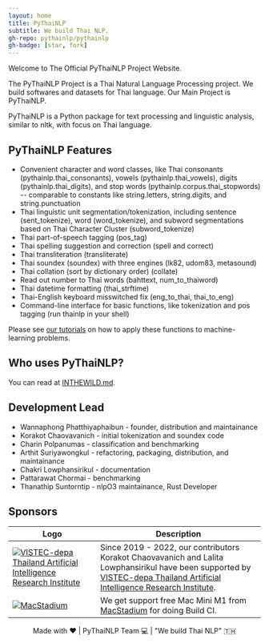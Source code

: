 ```yaml
---
layout: home
title: PyThaiNLP
subtitle: We build Thai NLP.
gh-repo: pythainlp/pythainlp
gh-badge: [star, fork]
---
```


Welcome to The Official PyThaiNLP Project Website.

The PyThaiNLP Project is a Thai Natural Language Processing project. We build softwares and datasets for Thai language. Our Main Project is PyThaiNLP.

PyThaiNLP is a Python package for text processing and linguistic analysis, similar to nltk, with focus on Thai language.

## PyThaiNLP Features
- Convenient character and word classes, like Thai consonants (pythainlp.thai_consonants), vowels (pythainlp.thai_vowels), digits (pythainlp.thai_digits), and stop words (pythainlp.corpus.thai_stopwords) -- comparable to constants like string.letters, string.digits, and string.punctuation
- Thai linguistic unit segmentation/tokenization, including sentence (sent_tokenize), word (word_tokenize), and subword segmentations based on Thai Character Cluster (subword_tokenize)
- Thai part-of-speech tagging (pos_tag)
- Thai spelling suggestion and correction (spell and correct)
- Thai transliteration (transliterate)
- Thai soundex (soundex) with three engines (lk82, udom83, metasound)
- Thai collation (sort by dictionary order) (collate)
- Read out number to Thai words (bahttext, num_to_thaiword)
- Thai datetime formatting (thai_strftime)
- Thai-English keyboard misswitched fix (eng_to_thai, thai_to_eng)
- Command-line interface for basic functions, like tokenization and pos tagging (run thainlp in your shell)

Please see [our tutorials](https://pythainlp.github.io/tutorials) on how to apply these functions to machine-learning problems.

## Who uses PyThaiNLP?

You can read at [INTHEWILD.md](https://github.com/PyThaiNLP/pythainlp/blob/dev/INTHEWILD.md).

## Development Lead
- Wannaphong Phatthiyaphaibun - founder, distribution and maintainance
- Korakot Chaovavanich - initial tokenization and soundex code
- Charin Polpanumas - classification and benchmarking
- Arthit Suriyawongkul - refactoring, packaging, distribution, and maintainance
- Chakri Lowphansirikul - documentation
- Pattarawat Chormai - benchmarking
- Thanathip Suntorntip - nlpO3 maintainance, Rust Developer


## Sponsors

| Logo | Description |
| --- | ----------- |
| [![VISTEC-depa Thailand Artificial Intelligence Research Institute](https://airesearch.in.th/assets/img/logo/airesearch-logo.svg)](https://airesearch.in.th/)   | Since 2019 - 2022, our contributors Korakot Chaovavanich and Lalita Lowphansirikul have been supported by [VISTEC-depa Thailand Artificial Intelligence Research Institute](https://airesearch.in.th/).                 |
| [![MacStadium](https://i.imgur.com/rKy1dJX.png)](https://www.macstadium.com)   | We get support free Mac Mini M1 from [MacStadium](https://www.macstadium.com) for doing Build CI.                  |


<div align="center">
  Made with ❤️ | PyThaiNLP Team 💻 |  "We build Thai NLP" 🇹🇭
</div>
